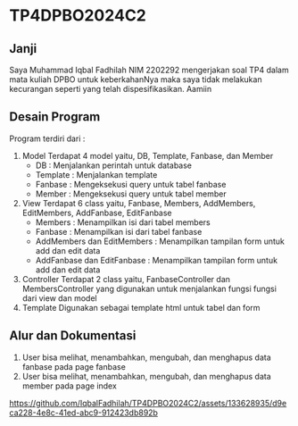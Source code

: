 # TP4DPBO2024C2

## Janji
Saya Muhammad Iqbal Fadhilah NIM 2202292 mengerjakan soal TP4 dalam mata kuliah DPBO untuk keberkahanNya maka saya tidak melakukan kecurangan seperti yang telah dispesifikasikan. Aamiin

## Desain Program
Program terdiri dari :
1. Model
   Terdapat 4 model yaitu, DB, Template, Fanbase, dan Member
   - DB : Menjalankan perintah untuk database
   - Template : Menjalankan template
   - Fanbase : Mengeksekusi query untuk tabel fanbase
   - Member : Mengeksekusi query untuk tabel member
2. View
   Terdapat 6 class yaitu, Fanbase, Members, AddMembers, EditMembers, AddFanbase, EditFanbase
   - Members : Menampilkan isi dari tabel members
   - Fanbase : Menampilkan isi dari tabel fanbase
   - AddMembers dan EditMembers : Menampilkan tampilan form untuk add dan edit data
   - AddFanbase dan EditFanbase : Menampilkan tampilan form untuk add dan edit data
3. Controller
   Terdapat 2 class yaitu, FanbaseController dan MembersController yang digunakan untuk menjalankan fungsi fungsi dari view dan model
4. Template
   Digunakan sebagai template html untuk tabel dan form

## Alur dan Dokumentasi
1. User bisa melihat, menambahkan, mengubah, dan menghapus data fanbase pada page fanbase
2. User bisa melihat, menambahkan, mengubah, dan menghapus data member pada page index

https://github.com/IqbalFadhilah/TP4DPBO2024C2/assets/133628935/d9eca228-4e8c-41ed-abc9-912423db892b



    
